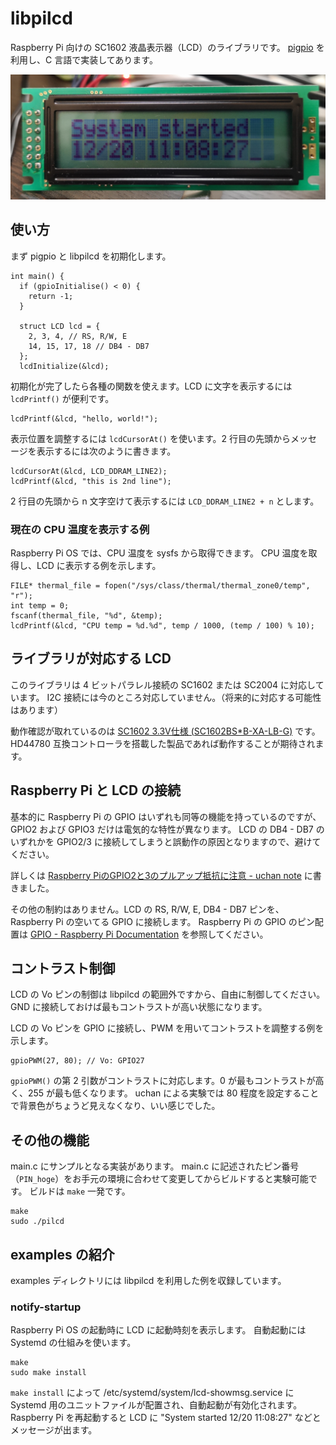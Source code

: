 # libpilcd

Raspberry Pi 向けの SC1602 液晶表示器（LCD）のライブラリです。
[pigpio](http://abyz.me.uk/rpi/pigpio/) を利用し、C 言語で実装してあります。

![LCD を表示した様子](./docs/notify-startup.jpg)

## 使い方

まず pigpio と libpilcd を初期化します。

    int main() {
      if (gpioInitialise() < 0) {
        return -1;
      }

      struct LCD lcd = {
        2, 3, 4, // RS, R/W, E
        14, 15, 17, 18 // DB4 - DB7
      };
      lcdInitialize(&lcd);

初期化が完了したら各種の関数を使えます。LCD に文字を表示するには `lcdPrintf()` が便利です。

    lcdPrintf(&lcd, "hello, world!");

表示位置を調整するには `lcdCursorAt()` を使います。2 行目の先頭からメッセージを表示するには次のように書きます。

    lcdCursorAt(&lcd, LCD_DDRAM_LINE2);
    lcdPrintf(&lcd, "this is 2nd line");

2 行目の先頭から n 文字空けて表示するには `LCD_DDRAM_LINE2 + n` とします。

### 現在の CPU 温度を表示する例

Raspberry Pi OS では、CPU 温度を sysfs から取得できます。
CPU 温度を取得し、LCD に表示する例を示します。

    FILE* thermal_file = fopen("/sys/class/thermal/thermal_zone0/temp", "r");
    int temp = 0;
    fscanf(thermal_file, "%d", &temp);
    lcdPrintf(&lcd, "CPU temp = %d.%d", temp / 1000, (temp / 100) % 10);

## ライブラリが対応する LCD

このライブラリは 4 ビットパラレル接続の SC1602 または SC2004 に対応しています。
I2C 接続には今のところ対応していません。（将来的に対応する可能性はあります）

動作確認が取れているのは [SC1602 3.3V仕様 (SC1602BS\*B-XA-LB-G)](https://akizukidenshi.com/catalog/g/gP-14440/) です。
HD44780 互換コントローラを搭載した製品であれば動作することが期待されます。

## Raspberry Pi と LCD の接続

基本的に Raspberry Pi の GPIO はいずれも同等の機能を持っているのですが、GPIO2 および GPIO3 だけは電気的な特性が異なります。
LCD の DB4 - DB7 のいずれかを GPIO2/3 に接続してしまうと誤動作の原因となりますので、避けてください。

詳しくは [Raspberry PiのGPIO2と3のプルアップ抵抗に注意 - uchan note](https://uchan.hateblo.jp/entry/2020/12/17/223612) に書きました。

その他の制約はありません。LCD の RS, R/W, E, DB4 - DB7 ピンを、Raspberry Pi の空いてる GPIO に接続します。
Raspberry Pi の GPIO のピン配置は [GPIO - Raspberry Pi Documentation](https://www.raspberrypi.org/documentation/usage/gpio/) を参照してください。

## コントラスト制御

LCD の Vo ピンの制御は libpilcd の範囲外ですから、自由に制御してください。
GND に接続しておけば最もコントラストが高い状態になります。

LCD の Vo ピンを GPIO に接続し、PWM を用いてコントラストを調整する例を示します。

    gpioPWM(27, 80); // Vo: GPIO27

`gpioPWM()` の第 2 引数がコントラストに対応します。0 が最もコントラストが高く、255 が最も低くなります。
uchan による実験では 80 程度を設定することで背景色がちょうど見えなくなり、いい感じでした。

## その他の機能

main.c にサンプルとなる実装があります。
main.c に記述されたピン番号（`PIN_hoge`）をお手元の環境に合わせて変更してからビルドすると実験可能です。
ビルドは `make` 一発です。

    make
    sudo ./pilcd

## examples の紹介

examples ディレクトリには libpilcd を利用した例を収録しています。

### notify-startup

Raspberry Pi OS の起動時に LCD に起動時刻を表示します。
自動起動には Systemd の仕組みを使います。

    make
    sudo make install

`make install` によって /etc/systemd/system/lcd-showmsg.service に Systemd 用のユニットファイルが配置され、自動起動が有効化されます。
Raspberry Pi を再起動すると LCD に "System started  12/20 11:08:27" などとメッセージが出ます。
